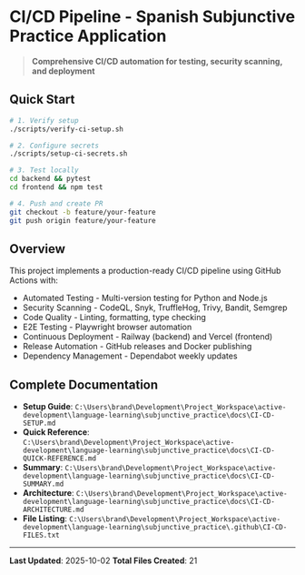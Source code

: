 # CI/CD Pipeline - Spanish Subjunctive Practice Application

> **Comprehensive CI/CD automation for testing, security scanning, and deployment**

## Quick Start

```bash
# 1. Verify setup
./scripts/verify-ci-setup.sh

# 2. Configure secrets
./scripts/setup-ci-secrets.sh

# 3. Test locally
cd backend && pytest
cd frontend && npm test

# 4. Push and create PR
git checkout -b feature/your-feature
git push origin feature/your-feature
```

## Overview

This project implements a production-ready CI/CD pipeline using GitHub Actions with:

- Automated Testing - Multi-version testing for Python and Node.js
- Security Scanning - CodeQL, Snyk, TruffleHog, Trivy, Bandit, Semgrep
- Code Quality - Linting, formatting, type checking
- E2E Testing - Playwright browser automation
- Continuous Deployment - Railway (backend) and Vercel (frontend)
- Release Automation - GitHub releases and Docker publishing
- Dependency Management - Dependabot weekly updates

## Complete Documentation

- **Setup Guide**: `C:\Users\brand\Development\Project_Workspace\active-development\language-learning\subjunctive_practice\docs\CI-CD-SETUP.md`
- **Quick Reference**: `C:\Users\brand\Development\Project_Workspace\active-development\language-learning\subjunctive_practice\docs\CI-CD-QUICK-REFERENCE.md`
- **Summary**: `C:\Users\brand\Development\Project_Workspace\active-development\language-learning\subjunctive_practice\docs\CI-CD-SUMMARY.md`
- **Architecture**: `C:\Users\brand\Development\Project_Workspace\active-development\language-learning\subjunctive_practice\docs\CI-CD-ARCHITECTURE.md`
- **File Listing**: `C:\Users\brand\Development\Project_Workspace\active-development\language-learning\subjunctive_practice\.github\CI-CD-FILES.txt`

---

**Last Updated**: 2025-10-02
**Total Files Created**: 21
